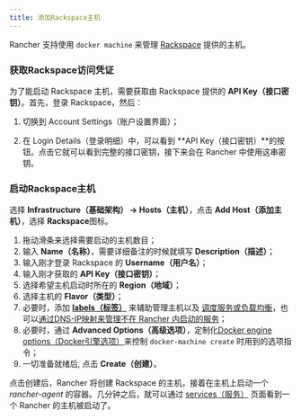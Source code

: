 ```yaml
---
title: 添加Rackspace主机
---
```


Rancher 支持使用 `docker machine` 来管理 [Rackspace](http://www.rackspace.com/)  提供的主机。

### 获取Rackspace访问凭证

为了能启动 Rackspace 主机，需要获取由 Rackspace 提供的 **API Key（接口密钥）**。首先，登录 Rackspace，然后：

1. 切换到 Account Settings（账户设置界面）；

2. 在 Login Details（登录明细）中，可以看到 **API Key（接口密钥）**的按钮。点击它就可以看到完整的接口密钥，接下来会在 Rancher 中使用这串密钥。

### 启动Rackspace主机

选择 **Infrastructure（基础架构） -> Hosts（主机）**，点击 **Add Host（添加主机）**，选择 **Rackspace**图标。


1. 拖动滑条来选择需要启动的主机数目；
2. 输入 **Name（名称）**，需要详细备注的时候就填写 **Description（描述）**；
3. 输入刚才登录 Rackspace 的 **Username（用户名）**；
4. 输入刚才获取的 **API Key（接口密钥）**；
5. 选择希望主机启动时所在的 **Region（地域）**；
6. 选择主机的 **Flavor（类型）**；
7. 必要时，添加 **[labels（标签）]({{site.baseurl}}/rancher/{{page.version}}/{{page.lang}}/hosts/#labels)** 来辅助管理主机以及 [调度服务或负载均衡]({{site.baseurl}}/rancher/{{page.version}}/{{page.lang}}/cattle/scheduling/)，也可以[通过DNS-IP映射来管理不在 Rancher 内启动的服务]({{site.baseurl}}/rancher/{{page.version}}/{{page.lang}}/cattle/external-dns-service/#为外部dns使用特定的ip)；
8. 必要时，通过 **Advanced Options（高级选项）**，定制化[Docker engine options（Docker引擎选项）](https://docs.docker.com/machine/reference/create/#specifying-configuration-options-for-the-created-docker-engine)来控制 `docker-machine create` 时用到的选项指令；
9. 一切准备就绪后, 点击 **Create（创建）**。

点击创建后，Rancher 将创建 Rackspace 的主机，接着在主机上启动一个 _rancher-agent_ 的容器。几分钟之后，就可以通过 [services（服务）]({{site.baseurl}}/rancher/{{page.version}}/{{page.lang}}/cattle/adding-services/) 页面看到一个 Rancher 的主机被启动了。
